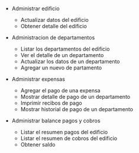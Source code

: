 - Administrar edificio
    - Actualizar datos del edificio
    - Obtener detalle del edificio
    
- Administracion de departamentos
    - Listar los departamentos del edificio
    - Ver el detalle de un departamento
    - Actualizar los datos de un departamento
    - Agregar un nuevo de partamento

- Administrar expensas
    - Agregar el pago de una expensa
    - Mostrar detalle de pago de un departamento
    - Imprimir recibos de pago
    - Mostrar historial de pago de un departamento

- Administrar balance pagos y cobros
    - Listar el resumen pagos del edificio
    - Listar el resumen de cobros del edificio
    - Obtener saldo 
    